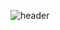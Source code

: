 ![header](https://capsule-render.vercel.app/api?type=cylinder&color=7f03fc&text=Hi!&desc=abcd&fontColor=19f205&height=250&fontSize=115)

